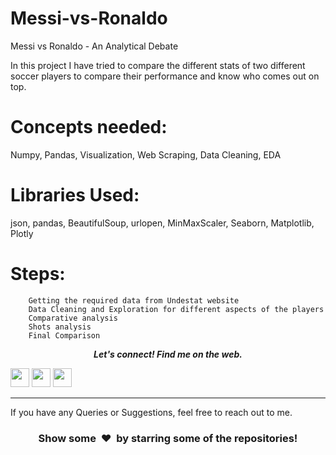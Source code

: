# Messi-vs-Ronaldo
Messi vs Ronaldo - An Analytical Debate

In this project I have tried to compare the different stats of two different soccer players to compare their performance and know who comes out on top.

Concepts needed:
==========================

Numpy, Pandas, Visualization, Web Scraping, Data Cleaning, EDA

Libraries Used:
==========================

json, pandas, BeautifulSoup, urlopen, MinMaxScaler, Seaborn, Matplotlib, Plotly

Steps:
==========================
```
    Getting the required data from Undestat website
    Data Cleaning and Exploration for different aspects of the players
    Comparative analysis
    Shots analysis
    Final Comparison
```

 <p align="center">
  <b><i>Let's connect! Find me on the web.</i></b>

[<img height="30" src="https://img.shields.io/badge/twitter-%231DA1F2.svg?&style=for-the-badge&logo=twitter&logoColor=white" />][twitter]
[<img height="30" src = "https://img.shields.io/badge/Youtube-%23E4405F.svg?&style=for-the-badge&logo=Youtube&logoColor=white">][Youtube] 
[<img height="30" src="https://img.shields.io/badge/linkedin-blue.svg?&style=for-the-badge&logo=linkedin&logoColor=white" />][LinkedIn]
<br />
<hr />

[twitter]: https://twitter.com/ajaynair710
[youtube]: https://www.youtube.com/channel/UCgFMskCHWaSbGIwrWqHZOKg
[linkedin]: https://www.linkedin.com/in/ajayprakashnair/

  
If you have any Queries or Suggestions, feel free to reach out to me.

<h3 align="center">Show some &nbsp;❤️&nbsp; by starring some of the repositories!</h3>